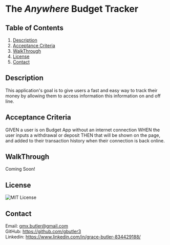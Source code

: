 # The _Anywhere_ Budget Tracker

## Table of Contents

1. [Description](#description)
2. [Acceptance Criteria](#acceptance-criteria)
3. [WalkThrough](#walkthrough)
4. [License](#license)
5. [Contact](#contact)

## Description

This application's goal is to give users a fast and easy way to track their money by allowing them to access information this information on and off line.

## Acceptance Criteria

GIVEN a user is on Budget App without an internet connection
WHEN the user inputs a withdrawal or deposit
THEN that will be shown on the page, and added to their transaction history when their connection is back online.

## WalkThrough

<!-- [Deployed Application on Heroku](https://glacial-dawn-31912.herokuapp.com/) -->

Coming Soon!

## License

![MIT License](https://img.shields.io/badge/License-MIT-brightgreen)

## Contact

Email: gmx.butler@gmail.com <br/>
GitHub: https://github.com/gbutler3 <br/>
Linkedin: https://www.linkedin.com/in/grace-butler-834429188/
